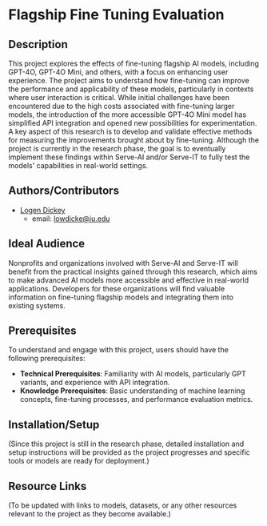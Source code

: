 # Flagship Fine Tuning Evaluation

## Description
This project explores the effects of fine-tuning flagship AI models, including GPT-4O, GPT-4O Mini, and others, with a focus on enhancing user experience. The project aims to understand how fine-tuning can improve the performance and applicability of these models, particularly in contexts where user interaction is critical. While initial challenges have been encountered due to the high costs associated with fine-tuning larger models, the introduction of the more accessible GPT-4O Mini model has simplified API integration and opened new possibilities for experimentation. A key aspect of this research is to develop and validate effective methods for measuring the improvements brought about by fine-tuning. Although the project is currently in the research phase, the goal is to eventually implement these findings within Serve-AI and/or Serve-IT to fully test the models' capabilities in real-world settings.

## Authors/Contributors
- [Logen Dickey](https://www.linkedin.com/in/logen-dickey/)
  - email: lowdicke@iu.edu

## Ideal Audience
Nonprofits and organizations involved with Serve-AI and Serve-IT will benefit from the practical insights gained through this research, which aims to make advanced AI models more accessible and effective in real-world applications. Developers for these organizations will find valuable information on fine-tuning flagship models and integrating them into existing systems.

## Prerequisites
To understand and engage with this project, users should have the following prerequisites:

- **Technical Prerequisites**: Familiarity with AI models, particularly GPT variants, and experience with API integration.
- **Knowledge Prerequisites**: Basic understanding of machine learning concepts, fine-tuning processes, and performance evaluation metrics.

## Installation/Setup
(Since this project is still in the research phase, detailed installation and setup instructions will be provided as the project progresses and specific tools or models are ready for deployment.)

## Resource Links
(To be updated with links to models, datasets, or any other resources relevant to the project as they become available.)